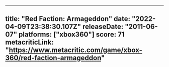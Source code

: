 
---
title: "Red Faction: Armageddon"
date: "2022-04-09T23:38:30.107Z"
releaseDate: "2011-06-07"
platforms: ["xbox360"]
score: 71
metacriticLink: "https://www.metacritic.com/game/xbox-360/red-faction-armageddon"
---
